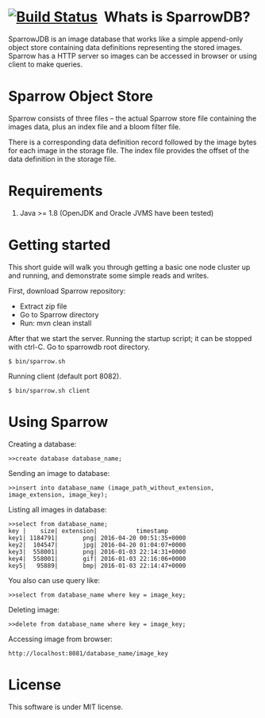 ﻿[![Build Status](https://travis-ci.org/SparrowDb/sparrowdb.svg?branch=master)](https://travis-ci.org/SparrowDb/sparrowdb)
﻿
﻿Whats is SparrowDB?
====================
SparrowJDB is an image database that works like a simple append-only object store containing data definitions representing the stored images. Sparrow has a HTTP server so images can be accessed in browser or using client to make queries.


Sparrow Object Store
====================
Sparrow consists of three files – the actual Sparrow store file containing the images data, plus an index file and a bloom filter file.

There is a corresponding data definition record followed by the image bytes for each image in the storage file. The index file provides the offset of the data definition in the storage file.


Requirements
====================
1. Java >= 1.8 (OpenJDK and Oracle JVMS have been tested)

Getting started
====================
This short guide will walk you through getting a basic one node cluster up and running, and demonstrate some simple reads and writes.

First, download Sparrow repository:

* Extract zip file
* Go to Sparrow directory
* Run: mvn clean install

After that we start the server. Running the startup script; it can be stopped with ctrl-C. Go to sparrowdb root directory.

	$ bin/sparrow.sh

Running client (default port 8082).

	$ bin/sparrow.sh client


Using Sparrow
====================
Creating a database:
	
	>>create database database_name;


Sending an image to database:

	>>insert into database_name (image_path_without_extension, image_extension, image_key);


Listing all images in database:

	>>select from database_name;
    key |    size| extension|           timestamp
    key1| 1184791|       png| 2016-04-20 00:51:35+0000
    key2|  104547|       jpg| 2016-04-20 01:04:07+0000
	key3|  558001|       png| 2016-01-03 22:14:31+0000
    key4|  558001|       gif| 2016-01-03 22:16:06+0000
    key5|	95889|       bmp| 2016-01-03 22:14:47+0000

    
You also can use query like:
	
	>>select from database_name where key = image_key;


Deleting image:

	>>delete from database_name where key = image_key;


Accessing image from browser:
	
	http://localhost:8081/database_name/image_key

License
====================
This software is under MIT license.
